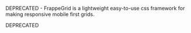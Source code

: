 DEPRECATED - FrappeGrid is a lightweight easy-to-use css framework for making responsive mobile first grids.


DEPRECATED
